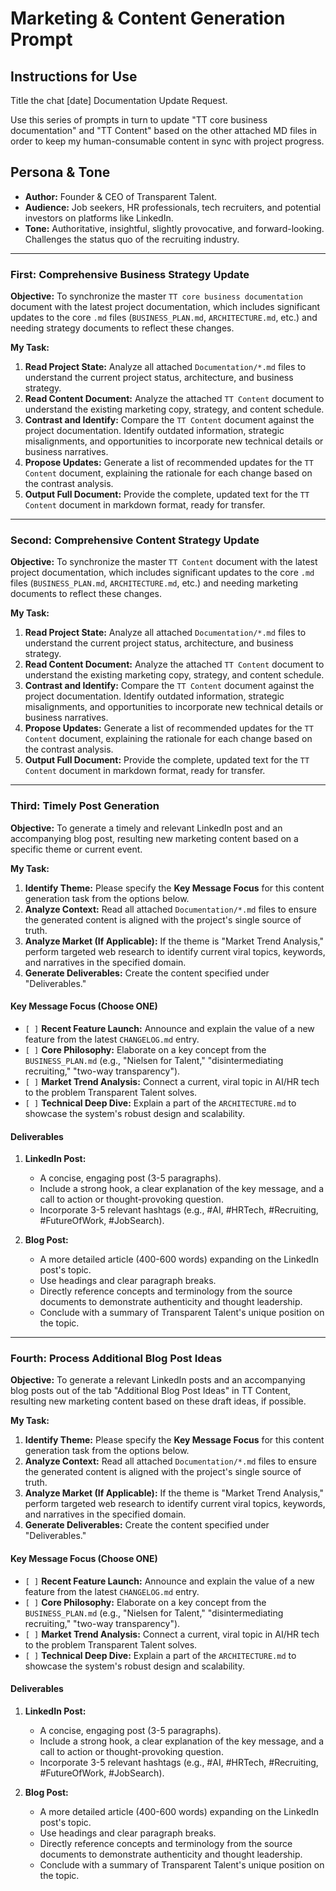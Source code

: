 # Marketing & Content Generation Prompt

## Instructions for Use

Title the chat [date] Documentation Update Request.

Use this series of prompts in turn to update "TT core business documentation" and "TT Content" based on the other attached MD files in order to keep my human-consumable content in sync with project progress.

## Persona & Tone
-   **Author:** Founder & CEO of Transparent Talent.
-   **Audience:** Job seekers, HR professionals, tech recruiters, and potential investors on platforms like LinkedIn.
-   **Tone:** Authoritative, insightful, slightly provocative, and forward-looking. Challenges the status quo of the recruiting industry.

---

### **First: Comprehensive Business Strategy Update**

**Objective:** To synchronize the master `TT core business documentation` document with the latest project documentation, which includes significant updates to the core `.md` files (`BUSINESS_PLAN.md`, `ARCHITECTURE.md`, etc.) and needing strategy documents to reflect these changes.

**My Task:**
1.  **Read Project State:** Analyze all attached `Documentation/*.md` files to understand the current project status, architecture, and business strategy.
2.  **Read Content Document:** Analyze the attached `TT Content` document to understand the existing marketing copy, strategy, and content schedule.
3.  **Contrast and Identify:** Compare the `TT Content` document against the project documentation. Identify outdated information, strategic misalignments, and opportunities to incorporate new technical details or business narratives.
4.  **Propose Updates:** Generate a list of recommended updates for the `TT Content` document, explaining the rationale for each change based on the contrast analysis.
5.  **Output Full Document:** Provide the complete, updated text for the `TT Content` document in markdown format, ready for transfer.

---

### **Second: Comprehensive Content Strategy Update**

**Objective:** To synchronize the master `TT Content` document with the latest project documentation, which includes significant updates to the core `.md` files (`BUSINESS_PLAN.md`, `ARCHITECTURE.md`, etc.) and needing marketing documents to reflect these changes.

**My Task:**
1.  **Read Project State:** Analyze all attached `Documentation/*.md` files to understand the current project status, architecture, and business strategy.
2.  **Read Content Document:** Analyze the attached `TT Content` document to understand the existing marketing copy, strategy, and content schedule.
3.  **Contrast and Identify:** Compare the `TT Content` document against the project documentation. Identify outdated information, strategic misalignments, and opportunities to incorporate new technical details or business narratives.
4.  **Propose Updates:** Generate a list of recommended updates for the `TT Content` document, explaining the rationale for each change based on the contrast analysis.
5.  **Output Full Document:** Provide the complete, updated text for the `TT Content` document in markdown format, ready for transfer.

---

### **Third: Timely Post Generation**

**Objective:** To generate a timely and relevant LinkedIn post and an accompanying blog post, resulting new marketing content based on a specific theme or current event.

**My Task:**
1.  **Identify Theme:** Please specify the **Key Message Focus** for this content generation task from the options below.
2.  **Analyze Context:** Read all attached `Documentation/*.md` files to ensure the generated content is aligned with the project's single source of truth.
3.  **Analyze Market (If Applicable):** If the theme is "Market Trend Analysis," perform targeted web research to identify current viral topics, keywords, and narratives in the specified domain.
4.  **Generate Deliverables:** Create the content specified under "Deliverables."

#### **Key Message Focus (Choose ONE)**
*   `[ ]` **Recent Feature Launch:** Announce and explain the value of a new feature from the latest `CHANGELOG.md` entry.
*   `[ ]` **Core Philosophy:** Elaborate on a key concept from the `BUSINESS_PLAN.md` (e.g., "Nielsen for Talent," "disintermediating recruiting," "two-way transparency").
*   `[ ]` **Market Trend Analysis:** Connect a current, viral topic in AI/HR tech to the problem Transparent Talent solves.
*   `[ ]` **Technical Deep Dive:** Explain a part of the `ARCHITECTURE.md` to showcase the system's robust design and scalability.

#### **Deliverables**
1.  **LinkedIn Post:**
    *   A concise, engaging post (3-5 paragraphs).
    *   Include a strong hook, a clear explanation of the key message, and a call to action or thought-provoking question.
    *   Incorporate 3-5 relevant hashtags (e.g., #AI, #HRTech, #Recruiting, #FutureOfWork, #JobSearch).

2.  **Blog Post:**
    *   A more detailed article (400-600 words) expanding on the LinkedIn post's topic.
    *   Use headings and clear paragraph breaks.
    *   Directly reference concepts and terminology from the source documents to demonstrate authenticity and thought leadership.
    *   Conclude with a summary of Transparent Talent's unique position on the topic.

 ---

### **Fourth: Process Additional Blog Post Ideas**

**Objective:** To generate a relevant LinkedIn posts and an accompanying blog posts out of the tab "Additional Blog Post Ideas" in TT Content, resulting new marketing content based on these draft ideas, if possible.

**My Task:**
1.  **Identify Theme:** Please specify the **Key Message Focus** for this content generation task from the options below.
2.  **Analyze Context:** Read all attached `Documentation/*.md` files to ensure the generated content is aligned with the project's single source of truth.
3.  **Analyze Market (If Applicable):** If the theme is "Market Trend Analysis," perform targeted web research to identify current viral topics, keywords, and narratives in the specified domain.
4.  **Generate Deliverables:** Create the content specified under "Deliverables."

#### **Key Message Focus (Choose ONE)**
*   `[ ]` **Recent Feature Launch:** Announce and explain the value of a new feature from the latest `CHANGELOG.md` entry.
*   `[ ]` **Core Philosophy:** Elaborate on a key concept from the `BUSINESS_PLAN.md` (e.g., "Nielsen for Talent," "disintermediating recruiting," "two-way transparency").
*   `[ ]` **Market Trend Analysis:** Connect a current, viral topic in AI/HR tech to the problem Transparent Talent solves.
*   `[ ]` **Technical Deep Dive:** Explain a part of the `ARCHITECTURE.md` to showcase the system's robust design and scalability.

#### **Deliverables**
1.  **LinkedIn Post:**
    *   A concise, engaging post (3-5 paragraphs).
    *   Include a strong hook, a clear explanation of the key message, and a call to action or thought-provoking question.
    *   Incorporate 3-5 relevant hashtags (e.g., #AI, #HRTech, #Recruiting, #FutureOfWork, #JobSearch).

2.  **Blog Post:**
    *   A more detailed article (400-600 words) expanding on the LinkedIn post's topic.
    *   Use headings and clear paragraph breaks.
    *   Directly reference concepts and terminology from the source documents to demonstrate authenticity and thought leadership.
    *   Conclude with a summary of Transparent Talent's unique position on the topic.
